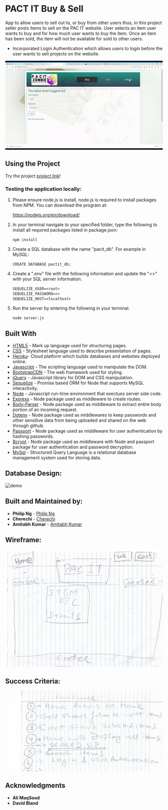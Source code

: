 # PACT IT Buy & Sell

App to allow users to sell out to, or buy from other users thus,  in this project seller posts items to sell on the PAC IT website. User selects an item user wants to buy and for how much user wants to buy the item. Once an item has been sold, the item will not be available for sold to other users.

 * Incorporated Login Authentication which allows users to login before the user wants to sell projects on the website.


![demo](/public/images/pac.gif)

## Using the Project

Try the project  [project link](https://pac-it-buy-sell.herokuapp.com/prods/)!

### Testing the application locally:
1. Please ensure node.js is install, node.js is required to install packages from NPM. You can download the program at:

    https://nodejs.org/en/download/


2. In your terminal navigate to your specified folder, type the following to install all required packages listed in package.json:
    ```
    npm install
    ```

3. Create a SQL database with the name "pacit_db". For example in MySQL:
    ```
    CREATE DATABASE pactit_db;
    ```

4. Create a ".env" file with the following information and update the "<>" with your SQL server information.
    ```
    SEQUELIZE_USER=<root>
    SEQUELIZE_PASSWORD=<>
    SEQUELIZE_HOST=<localhost>
    ```

5. Run the server by entering the following in your terminal.
    ```
    node server.js
    ```

## Built With

* [HTML5](https://developer.mozilla.org/en-US/docs/Web/Guide/HTML/HTML5) - Mark up language used for structuring pages. 
* [CSS](https://developer.mozilla.org/en-US/docs/Web/CSS) - Stylesheet language used to describe presentation of pages.
* [Heroku](https://www.heroku.com/)- Cloud platform which builds databases and websites deployed online. 
* [Javascript](https://www.javascript.com/) - The scripting language used to manipulate the DOM. 
* [BootstrapCDN](https://getbootstrap.com/docs/4.1/getting-started/introduction/) - The web framework used for styling. 
* [jQuery](http://jquery.com/) - Javascript library for DOM and CSS manipulation.
* [Sequelize](http://docs.sequelizejs.com/) - Promise based ORM for Node that supports MySQL interactivity.
* [Node](https://nodejs.org/en) - Javascript run-time environment that exectues server side code.
* [Express](https://www.npmjs.com/package/express) - Node package used as middleware to create routes.
* [Body-Parser](https://www.npmjs.com/package/body-parser) - Node package used as middleware to extract entire body portion of an incoming request.
* [Dotenv](https://www.npmjs.com/package/dotenv) - Node package used as middlewares to keep passwords and other sensitive data from being uploaded and shared on the web through github. 
* [Passport](https://www.npmjs.com/package/passport) - Node package used as middleware for user authentication by hashing passwords. 
* [Bcrypt](https://www.npmjs.com/package/bcrypt) - Node package used as middleware with Node and passport package for user authentication and password decryption. 
* [MySql](https://www.mysql.com/) - Structured Query Language is a relational database management system used for storing data.


## Database Design:


![demo](/public/images/sql2png)


## Built and Maintained by:


* **Philip Ng**  - [Philip Ng](https://github.com/RED-NG)
* **Cherechi**  - [Cherechi](https://github.com/cherechic)
* **Amitabh Kumar**  - [Amitabh Kumar](https://github.com/Amitabh-K)

## Wireframe:

![demo](/public/images/wireframe.png)

## Success Criteria:


![demo](/public/images/sucess.jpg)



## Acknowledgments

* **Ali MaqSood** 
* **David Bland**


